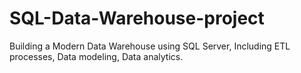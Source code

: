 # SQL-Data-Warehouse-project
Building a Modern Data Warehouse using SQL Server, Including ETL processes, Data modeling, Data analytics.
